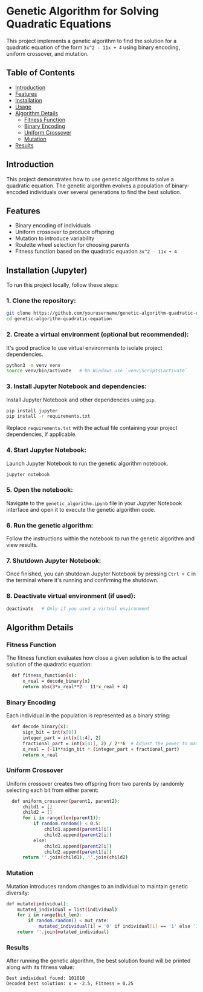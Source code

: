 # Genetic Algorithm for Solving Quadratic Equations

This project implements a genetic algorithm to find the solution for a quadratic equation of the form `3x^2 - 11x + 4` using binary encoding, uniform crossover, and mutation.

## Table of Contents
- [Introduction](#introduction)
- [Features](#features)
- [Installation](#installation)
- [Usage](#usage)
- [Algorithm Details](#algorithm-details)
  - [Fitness Function](#fitness-function)
  - [Binary Encoding](#binary-encoding)
  - [Uniform Crossover](#uniform-crossover)
  - [Mutation](#mutation)
- [Results](#results)

## Introduction

This project demonstrates how to use genetic algorithms to solve a quadratic equation. The genetic algorithm evolves a population of binary-encoded individuals over several generations to find the best solution.

## Features

- Binary encoding of individuals
- Uniform crossover to produce offspring
- Mutation to introduce variability
- Roulette wheel selection for choosing parents
- Fitness function based on the quadratic equation `3x^2 - 11x + 4`

## Installation (Jupyter)

To run this project locally, follow these steps:

### 1. Clone the repository:

   ```bash
   git clone https://github.com/yourusername/genetic-algorithm-quadratic-equation.git
   cd genetic-algorithm-quadratic-equation
   ```

### 2. Create a virtual environment (optional but recommended):

   It's good practice to use virtual environments to isolate project dependencies.

   ```bash
   python3 -m venv venv
   source venv/bin/activate   # On Windows use `venv\Scripts\activate`
   ```

### 3. Install Jupyter Notebook and dependencies:

   Install Jupyter Notebook and other dependencies using `pip`.

   ```bash
   pip install jupyter
   pip install -r requirements.txt
   ```

   Replace `requirements.txt` with the actual file containing your project dependencies, if applicable.

### 4. Start Jupyter Notebook:

   Launch Jupyter Notebook to run the genetic algorithm notebook.

   ```bash
   jupyter notebook
   ```

### 5. Open the notebook:

   Navigate to the `genetic_algorithm.ipynb` file in your Jupyter Notebook interface and open it to execute the genetic algorithm code.

### 6. Run the genetic algorithm:

   Follow the instructions within the notebook to run the genetic algorithm and view results.

### 7. Shutdown Jupyter Notebook:

   Once finished, you can shutdown Jupyter Notebook by pressing `Ctrl + C` in the terminal where it's running and confirming the shutdown.

### 8. Deactivate virtual environment (if used):

   ```bash
   deactivate   # Only if you used a virtual environment
   ```
## Algorithm Details
### Fitness Function
  The fitness function evaluates how close a given solution is to the actual solution of the quadratic equation:
```bash
  def fitness_function(x):
      x_real = decode_binary(x)
      return abs(3*x_real**2 - 11*x_real + 4)
```

### Binary Encoding
  Each individual in the population is represented as a binary string:

```bash
  def decode_binary(x):
      sign_bit = int(x[0])
      integer_part = int(x[1:4], 2)
      fractional_part = int(x[4:], 2) / 2**6  # Adjust the power to match the number of fractional bits
      x_real = (-1)**sign_bit * (integer_part + fractional_part)
      return x_real
```
### Uniform Crossover
  Uniform crossover creates two offspring from two parents by randomly selecting each bit from either parent:

```bash
  def uniform_crossover(parent1, parent2):
      child1 = []
      child2 = []
      for i in range(len(parent1)):
          if random.random() < 0.5:
              child1.append(parent1[i])
              child2.append(parent2[i])
          else:
              child1.append(parent2[i])
              child2.append(parent1[i])
      return ''.join(child1), ''.join(child2)
```
### Mutation
  Mutation introduces random changes to an individual to maintain genetic diversity:

```bash
def mutate(individual):
    mutated_individual = list(individual)
    for i in range(bit_len):
        if random.random() < mut_rate:
            mutated_individual[i] = '0' if individual[i] == '1' else '1'
    return ''.join(mutated_individual)
```
### Results
  After running the genetic algorithm, the best solution found will be printed along with its fitness value:
  
```text
Best individual found: 101010
Decoded best solution: x = -2.5, Fitness = 0.25
```


